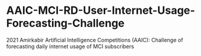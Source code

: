 # AAIC-MCI-RD-User-Internet-Usage-Forecasting-Challenge
2021 Amirkabir Artificial Intelligence Competitions (AAIC): Challenge of forecasting daily internet usage of MCI subscribers
